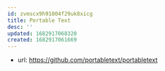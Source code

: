 ```yaml
---
id: zvmscx9h91004f29uk8xicg
title: Portable Text
desc: ''
updated: 1682917068320
created: 1682917061669
---
```


- url: https://github.com/portabletext/portabletext
